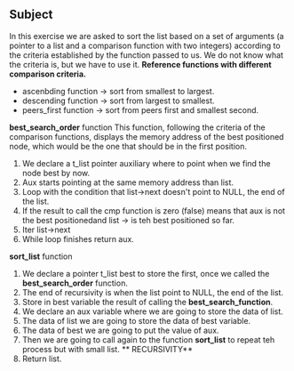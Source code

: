 ## Subject

In this exercise we are asked to sort the list based on a set of arguments (a pointer to a list and a comparison function with two integers) according to the criteria established by the function passed to us. We do not know what the criteria is, but we have to use it.
**Reference functions with different comparison criteria.**
- ascenbding function -> sort from smallest to largest.
- descending function -> sort from largest to smallest.
- peers_first function -> sort from peers first and smallest second.

**best_search_order** function
This function, following the criteria of the comparison functions, displays the memory address of the best positioned node, which would be the one that should be in the first position.
1. We declare a t_list pointer auxiliary where to point when we find the node best by now.
2. Aux starts pointing at the same memory address than list.
3. Loop with the condition that list->next doesn't point to NULL, the end of the list.
4. If the result to call the cmp function is zero (false) means that aux is not the best positionedand list -> is teh best positioned so far.
5. Iter list->next
6. While loop finishes return aux.

**sort_list** function

1. We declare a pointer t_list best to store the first, once we called the **best_search_order** function.
2. The end of recursivity is when the list point to NULL, the end of the list.
3. Store in best variable the result of calling the **best_search_function**.
4. We declare an aux variable where we are going to store the data of list.
5. The data of list we are going to store the data of best variable.
6. The data of best we are going to put the value of aux.
7. Then we are going to call again to the function **sort_list** to repeat teh process but with small list. ** RECURSIVITY**
8. Return list.
